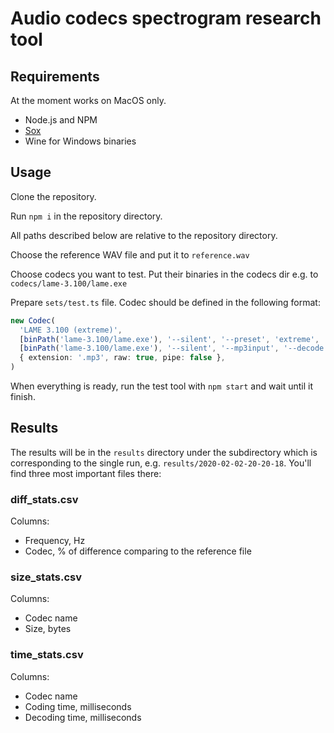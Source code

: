 # Audio codecs spectrogram research tool

## Requirements

At the moment works on MacOS only.

- Node.js and NPM
- [Sox](http://sox.sourceforge.net/)
- Wine for Windows binaries

## Usage

Clone the repository.

Run `npm i` in the repository directory.

All paths described below are relative to the repository directory.

Choose the reference WAV file and put it to `reference.wav`

Choose codecs you want to test. Put their binaries in the codecs dir e.g. to `codecs/lame-3.100/lame.exe`

Prepare `sets/test.ts` file. Codec should be defined in the following format:

```typescript
new Codec(
  'LAME 3.100 (extreme)',
  [binPath('lame-3.100/lame.exe'), '--silent', '--preset', 'extreme', '%input%', '%output%'],
  [binPath('lame-3.100/lame.exe'), '--silent', '--mp3input', '--decode', '-t', '%input%', '%output%'],
  { extension: '.mp3', raw: true, pipe: false },
)
```

When everything is ready, run the test tool with `npm start` and wait until it finish.

## Results

The results will be in the `results` directory under the subdirectory which is corresponding to the single run, e.g. `results/2020-02-02-20-20-18`. You'll find three most important files there:

### diff_stats.csv

Columns:

- Frequency, Hz
- Codec, % of difference comparing to the reference file

### size_stats.csv

Columns:

- Codec name
- Size, bytes

### time_stats.csv

Columns:

- Codec name
- Coding time, milliseconds
- Decoding time, milliseconds
